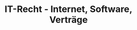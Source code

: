 ---
layout: topic
style_id: topic
title: IT-Recht - Internet, Software, Verträge
description: >-
  Rechtsberatung und Hilfestellungen zum Thema IT-Recht - Hierbei geht es um
  alles von gehackten Profilen über die Erstellung und Prüfung von Verträgen bis
  hin zur Geltendmachung von Schadensersatz
header_titel: IT- und Internetrecht
header_image: /uploads/it-recht-homepage-header.jpg
erfolge:
intro_titel: IT- und Internetrecht
intro_text_markdown: |-
  &nbsp;

  &nbsp;
intro_link_text:
intro_link:
abschnitte:
  - abschnitt_template: grafik_volle_breite
    titel: Facebook-Konto gehackt
    text_markdown: >-
      In den vergangenen Monaten haben sich bundes- und europaweit betroffene
      Personen bei der Kanzlei AdvoAdvice gemeldet, deren Facebook-Account
      gehackt wurde. Die Fälle haben überwiegend gemeinsam, dass die Betroffenen
      in der Regel zwar schnell tätig werden und die Facebook-Hilfeleistungen
      angehen. Gleichzeitig führen diese Schritte oft nicht zum Erfolg.


      AdvoAdvice hilft Betroffenen dabei, wieder Zugang zu gehackten, gesperrten
      und deaktivierten Konten zu erhalten. Gerade weil die Plattform von vielen
      Menschen genutzt wird, ist es für Betroffene wichtig, hier Zugang zu
      haben. Die Hintergründe sind oftmals die Erinnerungen und geposteten
      Bilder, aber auch der Kontakt zum eigenen Netzwerk (z.B. für Musiker,
      Tänzer und andere Künstler) zu haben oder die wirtschaftlich notwendige
      Kundengewinnung über Unternehmensseiten. All diese Aspekte können es
      notwendig machen, dass man sich mit Hilfe eines Rechtsanwalts kümmern
      sollte.
    image: /uploads/blog-banner-facebook-meta.jpg
    cta: true
  - abschnitt_template: weiss_bild_links
    titel: Open-Source Software
    text_markdown: >-
      Im weit gestreuten Bereich des IT-Rechts stehe ich Ihnen insbesondere zu
      Fragen rund um Open-Source-Software zur Verfügung. Die unterschiedlichen
      Lizenztypen von Open-Source-Software bieten verschiedene Möglichkeiten und
      Fallstricke, die insbesondere im unternehmerischen Bereich ein erhebliches
      Gefahrenpotential beinhalten.


      In der Realität begegnet man oftmals dem Phänomen, dass lieber ein
      "kostenfreies" und funktionierendes Open-Source-Tool eingesetzt wird, als
      dass ein Unternehmen finanziellen Aufwand in eine Neu-Entwicklung steckt.
      Daran ist auch nichts verwerfliches, solange die Unternehmen die
      Open-Source-Bedingungen auch tatsächlich einhalten. Erfolgt dies nicht,
      können daraus enorme Schadensersatz und Unterlassungsansprüche folgen.
    image:
    cta: true
  - abschnitt_template: banner_bild_rechts
    titel: Vertragsgestaltung, DSGVO, NFT
    text_markdown: >-
      Sie möchten sicherstellen, dass der Internetauftritt Ihres Unternehmens
      oder Online-Shops mit den gesetzlichen Vorschriften konform ist? Sie
      benötigen Verträge für Ihr Unternehmen oder möchten bestehende Verträge
      überprüfen lassen?


      Gerne stehe ich Ihnen hierbei zur Seite, gestalte und prüfe Allgemeine
      Geschäftsbedingungen (AGB) und berate gerne auch zur
      Widerrufsbelehrung.&nbsp; Natürlich können sich Mandanten auch in anderen
      Fragen rund um das IT-Recht (z. B. Impressum, DSGVO, Abmahnung etc.) an
      mich wenden.


      Auch neue Gebiete gehören zu meinem Beratungsfeld. Hierunter sind Momentan
      insbesondere Fälle rund um das Thema NFT zu fassen. Die rechtlichen
      Unklarheiten bei NFTs sind äu&szlig;erst ausgeprägt, sodass man sich
      sowohl bei der Erstellung wie auch beim Kauf von NFTs umfassend beraten
      lassen sollte.
    image:
    cta: true
  - abschnitt_template: weiss_bild_links
    titel: Wie könnte eine Vertretung Ihrer Interessen bei AdvoAdvice aussehen?
    text_markdown: >-
      Wie eine konkrete Interessenwahrnehmung aussehen könnte, hängt am
      konkreten Anliegen. Es könnte sein, dass Sie Beratung bei der Konzeption
      eines NFTs und der Einräumung von verschiedenen Rechten benötigen oder auf
      der anderen Seite feststellen, dass eine dritte Partei NFTs nutzt, deren
      Rechte eigentlich Ihnen zustehen. Andererseits sind auch die
      Geltendmachung von Auskunfts- und Schadensersatzansprüchen nach einem
      Betrug o.ä. denkbar.&nbsp;


      Zunächst ist eine Kontaktaufnahme mit unserer Kanzlei nötig. Dabei ist es
      wichtig, dass Sie uns den Sachverhalt möglichst detailliert schildern.
      Sodann werden wir eine Ersteinschätzung abgeben, ob und wie wir Ihnen
      helfen können.


      Sollten ausreichende Erfolgsaussichten gegeben sein, wird die konkrete
      Bearbeitung gestartet. Die genauen Schritte hängen dann vom jeweiligen
      Fall ab.


      Sollten Sie Fragen zur Löschung von solchen Merkmalen haben, dann können
      Sie uns gerne unter info@advoadvice.de kontaktieren oder unter 030 / 921
      000 40 einen Telefontermin mit unserem Experten Rechtsanwalt Dr. Raphael
      Rohmoser vereinbaren.
    image: /uploads/dscf0361---homepage-2-2.jpg
    cta: true
redirect_from:
redirect_to:
sitemap: true
---